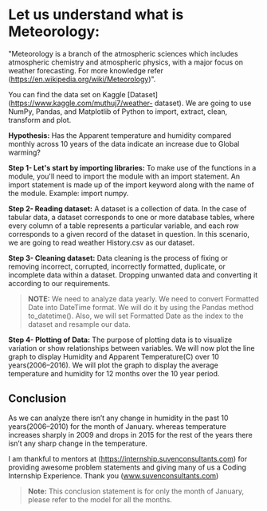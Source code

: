 # Let us understand what is Meteorology: 

"Meteorology is a branch of the atmospheric sciences which includes atmospheric chemistry
and atmospheric physics, with a major focus on weather forecasting. For more knowledge
refer (https://en.wikipedia.org/wiki/Meteorology)". 

You can find the data set on Kaggle [Dataset](https://www.kaggle.com/muthuj7/weather-
dataset). We are going to use NumPy, Pandas, and Matplotlib of Python to import, extract,
clean, transform and plot.

**Hypothesis:** Has the Apparent temperature and humidity compared monthly across 10 years
of the data indicate an increase due to Global warming?

**Step 1- Let's start by importing libraries:** To make use of the functions in a module,
you'll need to import the module with an import statement. An import statement is made up
of the import keyword along with the name of the module. Example: import numpy.

**Step 2- Reading dataset:** A dataset is a collection of data. In the case of tabular data, a 
dataset corresponds to one or more database tables, where every column of a table
represents a particular variable, and each row corresponds to a given record of the dataset in
question. In this scenario, we are going to read weather History.csv as our dataset.

**Step 3- Cleaning dataset:** Data cleaning is the process of fixing or removing incorrect,
corrupted, incorrectly formatted, duplicate, or incomplete data within a dataset. Dropping
unwanted data and converting it according to our requirements.

> **NOTE:** We need to analyze data yearly. We need to convert Formatted Date into 
DateTime format. We will do it by using the Pandas method to_datetime(). Also, 
we will set Formatted Date as the index to the dataset and resample our data.

**Step 4- Plotting of Data:** The purpose of plotting data is to visualize variation or show
relationships between variables. We will now plot the line graph to display Humidity and
Apparent Temperature(C) over 10 years(2006–2016). We will plot the graph to display the
average temperature and humidity for 12 months over the 10 year period.

## Conclusion

As we can analyze there isn’t any change in humidity in the past 10 years(2006–2010) for
the month of January. whereas temperature increases sharply in 2009 and drops in 2015 for
the rest of the years there isn’t any sharp change in the temperature.

I am thankful to mentors at (https://internship.suvenconsultants.com) for providing awesome
problem statements and giving many of us a Coding Internship Experience. Thank you
(www.suvenconsultants.com)


> **Note:** This conclusion statement is for only the month of January, please refer to
the model for all the months.
